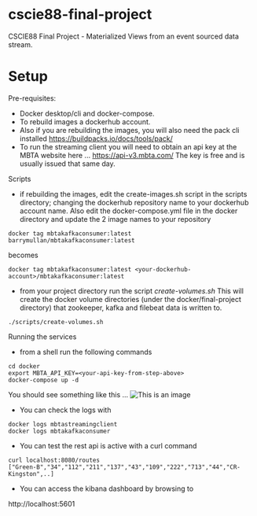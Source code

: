 # cscie88-final-project
CSCIE88 Final Project - Materialized Views from an event sourced data stream. 


# Setup

Pre-requisites: 
- Docker desktop/cli and docker-compose.
- To rebuild images a dockerhub account.
- Also if you are rebuilding the images, you will also need the pack cli installed https://buildpacks.io/docs/tools/pack/
- To run the streaming client you will need to obtain an api key at the MBTA website here ... https://api-v3.mbta.com/ The key is free and is usually issued that same day.

Scripts

- if rebuilding the images, edit the create-images.sh script in the scripts directory; changing the dockerhub repository name to your dockerhub account name. Also edit the docker-compose.yml file in the docker directory and update the 2 image names to your repository
```
docker tag mbtakafkaconsumer:latest barrymullan/mbtakafkaconsumer:latest
```
becomes
```
docker tag mbtakafkaconsumer:latest <your-dockerhub-account>/mbtakafkaconsumer:latest
```
- from your project directory run the script *create-volumes.sh* This will create the docker volume directories (under the docker/final-project directory) that zookeeper, kafka and filebeat data is written to.
```
./scripts/create-volumes.sh
```

Running the services

- from a shell run the following commands
```
cd docker
export MBTA_API_KEY=<your-api-key-from-step-above>
docker-compose up -d
```
You should see something like this ...
![This is an image](https://raw.githubusercontent.com/bmullan-pivotal/cscie88-final-project/main/doc/docker-compose.jpg)

- You can check the logs with 
```
docker logs mbtastreamingclient
docker logs mbtakafkaconsumer
```

- You can test the rest api is active with a curl command
```
curl localhost:8080/routes
["Green-B","34","112","211","137","43","109","222","713","44","CR-Kingston",..]
```

- You can access the kibana dashboard by browsing to 

http://localhost:5601










